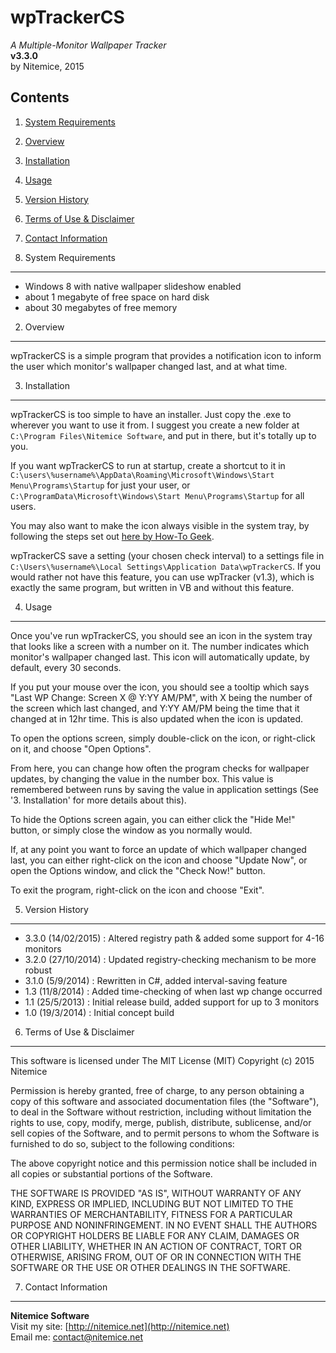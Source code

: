 ﻿wpTrackerCS
=====================================
*A Multiple-Monitor Wallpaper Tracker*  
**v3.3.0**  
by Nitemice, 2015  
  
Contents 
--------

1. [System Requirements](#1-system-requirements)
2. [Overview](#2-overview)
3. [Installation](#3-installation)
4. [Usage](#4-usage)
5. [Version History](#5-version-history)
6. [Terms of Use & Disclaimer](#6-terms-of-use-disclaimer)
7. [Contact Information](#7-contact-information)


1. System Requirements
----------------------

- Windows 8 with native wallpaper slideshow enabled
- about 1 megabyte of free space on hard disk  
- about 30 megabytes of free memory

2. Overview
-----------

wpTrackerCS is a simple program that provides a notification icon to inform the user which monitor's wallpaper changed last, and at what time. 

3. Installation
---------------

wpTrackerCS is too simple to have an installer. Just copy the .exe to wherever you want to use it from. I suggest you create a new folder at `C:\Program Files\Nitemice Software`, and put in there, but it's totally up to you.

If you want wpTrackerCS to run at startup, create a shortcut to it in `C:\users\%username%\AppData\Roaming\Microsoft\Windows\Start Menu\Programs\Startup` for just your user, or `C:\ProgramData\Microsoft\Windows\Start Menu\Programs\Startup` for all users.

You may also want to make the icon always visible in the system tray, by following the steps set out [here by How-To Geek](http://www.howtogeek.com/75510/beginner-how-to-customize-and-tweak-your-system-tray-icons-in-windows-7/).

wpTrackerCS save a setting (your chosen check interval) to a settings file in `C:\Users\%username%\Local Settings\Application Data\wpTrackerCS`. If you would rather not have this feature, you can use wpTracker (v1.3), which is exactly the same program, but written in VB and without this feature.

4. Usage
--------

Once you've run wpTrackerCS, you should see an icon in the system tray that looks like a screen with a number on it. The number indicates which monitor's wallpaper changed last. This icon will automatically update, by default, every 30 seconds.

If you put your mouse over the icon, you should see a tooltip which says "Last WP Change: Screen X @ Y:YY AM/PM", with X being the number of the screen which last changed, and Y:YY AM/PM being the time that it changed at in 12hr time. This is also updated when the icon is updated.

To open the options screen, simply double-click on the icon, or right-click on it, and choose "Open Options". 

From here, you can change how often the program checks for wallpaper updates, by changing the value in the number box. This value is remembered between runs by saving the value in application settings (See '3. Installation' for more details about this).

To hide the Options screen again, you can either click the "Hide Me!" button, or simply close the window as you normally would. 

If, at any point you want to force an update of which wallpaper changed last, you can either right-click on the icon and choose "Update Now", or open the Options window, and click the "Check Now!" button.

To exit the program, right-click on the icon and choose "Exit".

5. Version History
------------------
  
* 3.3.0 (14/02/2015) : Altered registry path & added some support for 4-16 monitors  
* 3.2.0 (27/10/2014) : Updated registry-checking mechanism to be more robust  
* 3.1.0 (5/9/2014) : Rewritten in C#, added interval-saving feature  
* 1.3 (11/8/2014) : Added time-checking of when last wp change occurred  
* 1.1 (25/5/2013) : Initial release build, added support for up to 3 monitors  
* 1.0 (19/3/2014) : Initial concept build  

6. Terms of Use & Disclaimer
----------------------------
  
This software is licensed under The MIT License (MIT)
Copyright (c) 2015 Nitemice

Permission is hereby granted, free of charge, to any person obtaining a copy of this software and associated documentation files (the "Software"), to deal in the	Software without restriction, including without limitation the rights to use,	copy, modify, merge, publish, distribute, sublicense, and/or sell copies of the	Software, and to permit persons to whom the Software is furnished to do so,	subject to the following conditions:

The above copyright notice and this permission notice shall be included in all copies or substantial portions of the Software.

THE SOFTWARE IS PROVIDED "AS IS", WITHOUT WARRANTY OF ANY KIND, EXPRESS OR IMPLIED, INCLUDING BUT NOT LIMITED TO THE WARRANTIES OF MERCHANTABILITY,	FITNESS FOR A PARTICULAR PURPOSE AND NONINFRINGEMENT. IN NO EVENT SHALL THE AUTHORS OR COPYRIGHT HOLDERS BE LIABLE FOR ANY CLAIM, DAMAGES OR OTHER LIABILITY,	WHETHER IN AN ACTION OF CONTRACT, TORT OR OTHERWISE, ARISING FROM, OUT OF OR IN CONNECTION WITH THE SOFTWARE OR THE USE OR OTHER DEALINGS IN THE SOFTWARE.
  
7. Contact Information
----------------------
**Nitemice Software**  
  Visit my site: [http://nitemice.net](http://nitemice.net)  
  Email me: contact@nitemice.net  